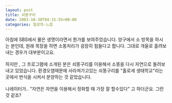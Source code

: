```yaml
---
layout: post
title: 쇠똥구리
date: 2003-10-30T04:15:55+00:00
categories: 일상의-느낌
---
```

아침에 SBS에서 물은 생명이라면서 뭔가를 보여주었습니다. 양구에서 소 방목을 하시는 분인데, 원래 목장을 하면 소똥처리가 굉장히 힘들다고 합니다. 그대로 개울로 흘려보내는 경우가 대부분이고요. <br /><br />하지만 , 그 프로그램에 소개된 분은 쇠똥구리를 이용해서 소똥을 다시 자연으로 돌려보내고 있었습니다. 환경오염때문에 사라져가고있는 쇠똥구리를 "홀로세 생태학교"라는 곳에서 번식을 시켜서 분양하는 것 같았습니다.<br /><br />나레이터가.. "자연은 자연을 이용해서 정화할 때 가장 잘 할수있다" 고 하더군요. 그런것 같죠?
